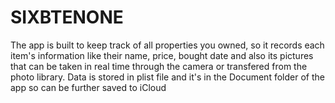 # SIXBTENONE
The app is built to keep track of all properties you owned, so it records each item's information like their name, price, bought date and also its pictures that can be taken in real time through the camera or transfered from the photo library. Data is stored in plist file and it's in the Document folder of the app so can be further saved to iCloud
